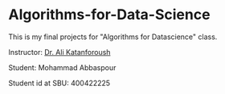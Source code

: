 # Algorithms-for-Data-Science
This is my final projects for "Algorithms for Datascience" class.

Instructor: [Dr. Ali Katanforoush](http://facultymembers.sbu.ac.ir/katanforoush)

Student: Mohammad Abbaspour

Student id at SBU: 400422225
